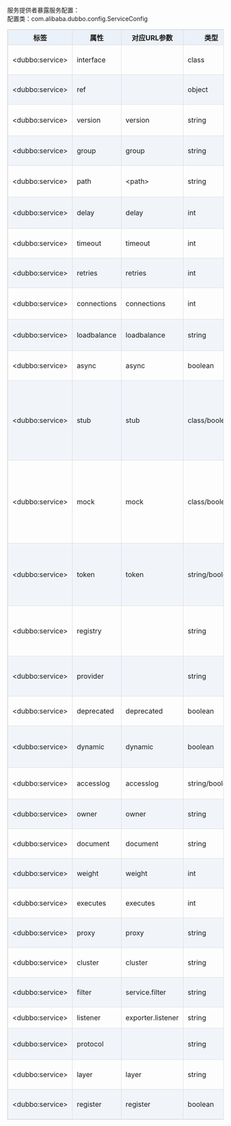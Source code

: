 <style>
table {
  width: 100%;
  max-width: 65em;
  border: 1px solid #dedede;
  margin: 15px auto;
  border-collapse: collapse;
  empty-cells: show;
}
table th,
table td {
  height: 35px;
  border: 1px solid #dedede;
  padding: 0 10px;
}
table th {
  font-weight: bold;
  text-align: center !important;
  background: rgba(158,188,226,0.2);
  white-space: nowrap;
}
table tbody tr:nth-child(2n) {
  background: rgba(158,188,226,0.12);
}
table td:nth-child(1) {
  white-space: nowrap;
}
table tr:hover {
  background: #efefef;
}
.table-area {
  overflow: auto;
}
</style>




服务提供者暴露服务配置：  
配置类：com.alibaba.dubbo.config.ServiceConfig

|  标签 |  属性 |  对应URL参数 |  类型 |  是否必填 |  缺省值 |  作用 |  描述 |  兼容性 |
| --- | --- | --- | ---- | --- | --- | --- | --- | --- |
| &lt;dubbo:service&gt; | interface | | class | <b>必填</b> | | 服务发现 | 服务接口名 | 1.0.0以上版本 |
| &lt;dubbo:service&gt; | ref | | object | <b>必填</b> | | 服务发现 | 服务对象实现引用 | 1.0.0以上版本 |
| &lt;dubbo:service&gt; | version | version | string | 可选 | 0.0.0 | 服务发现 | 服务版本，建议使用两位数字版本，如：1.0，通常在接口不兼容时版本号才需要升级 | 1.0.0以上版本 |
| &lt;dubbo:service&gt; | group | group | string | 可选 | | 服务发现 | 服务分组，当一个接口有多个实现，可以用分组区分 | 1.0.7以上版本 |
| &lt;dubbo:service&gt; | path | &lt;path&gt; | string | 可选 | 缺省为接口名 | 服务发现 | 服务路径 (注意：1.0不支持自定义路径，总是使用接口名，如果有1.0调2.0，配置服务路径可能不兼容) | 1.0.12以上版本 |
| &lt;dubbo:service&gt; | delay | delay | int | 可选 | 0 | 性能调优 | 延迟注册服务时间(毫秒) ，设为-1时，表示延迟到Spring容器初始化完成时暴露服务 | 1.0.14以上版本 |
| &lt;dubbo:service&gt; | timeout | timeout | int | 可选 | 1000 | 性能调优 | 远程服务调用超时时间(毫秒) | 2.0.0以上版本 |
| &lt;dubbo:service&gt; | retries | retries | int | 可选 | 2 | 性能调优 | 远程服务调用重试次数，不包括第一次调用，不需要重试请设为0 | 2.0.0以上版本 |
| &lt;dubbo:service&gt; | connections | connections | int | 可选 | 100 | 性能调优 | 对每个提供者的最大连接数，rmi、http、hessian等短连接协议表示限制连接数，dubbo等长连接协表示建立的长连接个数 | 2.0.0以上版本 |
| &lt;dubbo:service&gt; | loadbalance | loadbalance | string | 可选 | random | 性能调优 | 负载均衡策略，可选值：random,roundrobin,leastactive，分别表示：随机，轮循，最少活跃调用 | 2.0.0以上版本 |
| &lt;dubbo:service&gt; | async | async | boolean | 可选 | false | 性能调优 | 是否缺省异步执行，不可靠异步，只是忽略返回值，不阻塞执行线程 | 2.0.0以上版本 |
| &lt;dubbo:service&gt; | stub | stub | class/boolean | 可选 | false | 服务治理 | 设为true，表示使用缺省代理类名，即：接口名 + Local后缀，服务接口客户端本地代理类名，用于在客户端执行本地逻辑，如本地缓存等，该本地代理类的构造函数必须允许传入远程代理对象，构造函数如：public XxxServiceLocal(XxxService xxxService) | 2.0.0以上版本 |
| &lt;dubbo:service&gt; | mock | mock | class/boolean | 可选 | false | 服务治理 | 设为true，表示使用缺省Mock类名，即：接口名 + Mock后缀，服务接口调用失败Mock实现类，该Mock类必须有一个无参构造函数，与Local的区别在于，Local总是被执行，而Mock只在出现非业务异常(比如超时，网络异常等)时执行，Local在远程调用之前执行，Mock在远程调用后执行。 | 2.0.0以上版本 |
| &lt;dubbo:service&gt; | token | token | string/boolean | 可选 | false | 服务治理 | 令牌验证，为空表示不开启，如果为true，表示随机生成动态令牌，否则使用静态令牌，令牌的作用是防止消费者绕过注册中心直接访问，保证注册中心的授权功能有效，如果使用点对点调用，需关闭令牌功能 | 2.0.0以上版本 |
| &lt;dubbo:service&gt; | registry | | string | 可选 | 缺省向所有registry注册 | 配置关联 | 向指定注册中心注册，在多个注册中心时使用，值为&lt;dubbo:registry&gt;的id属性，多个注册中心ID用逗号分隔，如果不想将该服务注册到任何registry，可将值设为N/A | 2.0.0以上版本 |
| &lt;dubbo:service&gt; | provider | | string | 可选 | 缺使用第一个provider配置 | 配置关联 | 指定provider，值为&lt;dubbo:provider&gt;的id属性 | 2.0.0以上版本 |
| &lt;dubbo:service&gt; | deprecated | deprecated | boolean | 可选 | false | 服务治理 | 服务是否过时，如果设为true，消费方引用时将打印服务过时警告error日志 | 2.0.5以上版本 |
| &lt;dubbo:service&gt; | dynamic | dynamic | boolean | 可选 | true | 服务治理 | 服务是否动态注册，如果设为false，注册后将显示后disable状态，需人工启用，并且服务提供者停止时，也不会自动取消册，需人工禁用。 | 2.0.5以上版本 |
| &lt;dubbo:service&gt; | accesslog | accesslog | string/boolean | 可选 | false | 服务治理 | 设为true，将向logger中输出访问日志，也可填写访问日志文件路径，直接把访问日志输出到指定文件 | 2.0.5以上版本 |
| &lt;dubbo:service&gt; | owner | owner | string | 可选 | | 服务治理 | 服务负责人，用于服务治理，请填写负责人公司邮箱前缀 | 2.0.5以上版本 |
| &lt;dubbo:service&gt; | document | document | string | 可选 | | 服务治理 | 服务文档URL | 2.0.5以上版本 |
| &lt;dubbo:service&gt; | weight | weight | int | 可选 | | 性能调优 | 服务权重 | 2.0.5以上版本 |
| &lt;dubbo:service&gt; | executes | executes | int | 可选 | 0 | 性能调优 | 服务提供者每服务每方法最大可并行执行请求数 | 2.0.5以上版本 | | &lt;dubbo:service&gt; | actives | actives | int | 可选 | 0 | 性能调优 | 每服务消费者每服务每方法最大并发调用数 | 2.0.5以上版本 |
| &lt;dubbo:service&gt; | proxy | proxy | string | 可选 | javassist | 性能调优 | 生成动态代理方式，可选：jdk/javassist | 2.0.5以上版本 |
| &lt;dubbo:service&gt; | cluster | cluster | string | 可选 | failover | 性能调优 | 集群方式，可选：failover/failfast/failsafe/failback/forking | 2.0.5以上版本 |
| &lt;dubbo:service&gt; | filter | service.filter | string | 可选 | default | 性能调优 | 服务提供方远程调用过程拦截器名称，多个名称用逗号分隔 | 2.0.5以上版本 |
| &lt;dubbo:service&gt; | listener | exporter.listener | string | 可选 | default | 性能调优 | 服务提供方导出服务监听器名称，多个名称用逗号分隔 | |
| &lt;dubbo:service&gt; | protocol | | string | 可选 | | 配置关联 | 使用指定的协议暴露服务，在多协议时使用，值为&lt;dubbo:protocol&gt;的id属性，多个协议ID用逗号分隔 | 2.0.5以上版本 |
| &lt;dubbo:service&gt; | layer | layer | string | 可选 | | 服务治理 | 服务提供者所在的分层。如：biz、dao、intl:web、china:acton。 | 2.0.7以上版本 |
| &lt;dubbo:service&gt; | register | register | boolean | 可选 | true | 服务治理 | 该协议的服务是否注册到注册中心 | 2.0.8以上版本 |
